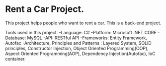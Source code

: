 # Rent a Car Project.

This project helps people who want to rent a car. This is a back-end project.

Tools used in this project.
    -Language: C#
    -Platform: Microsoft .NET CORE
    -Database: MySQL
    -API: RESTful API
    -Frameworks: Entity Framework, Autofac
    -Architecture, Principles and Patterns : Layered System, SOLID principles, Constructor Injection, Object Oriented Programming(OOP), Aspect Oriented Programming(AOP), Dependency Injection(Autofac), IoC container.
    
    

